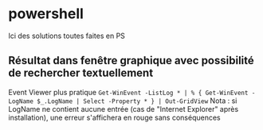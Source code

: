 # powershell
Ici des solutions toutes faites en PS

## Résultat dans fenêtre graphique avec possibilité de rechercher textuellement

Event Viewer plus pratique
```Get-WinEvent -ListLog * | % { Get-WinEvent -LogName $_.LogName | Select -Property * } | Out-GridView```
Nota : si LogName ne contient aucune entrée (cas de "Internet Explorer" après installation), une erreur s'affichera en rouge sans conséquences
